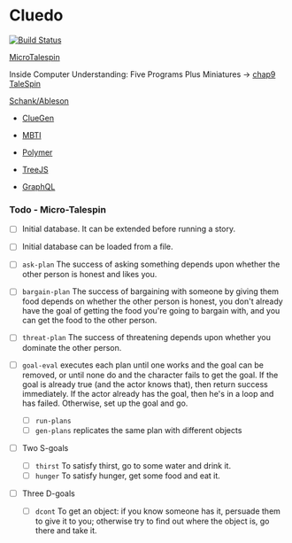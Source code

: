 # Cluedo

[![Build Status](https://travis-ci.org/Zleub/Cluedo.svg?branch=master)](https://travis-ci.org/Zleub/Cluedo)

[MicroTalespin](http://lispm.de/source/misc/micro-talespin.lisp)

Inside Computer Understanding: Five Programs Plus Miniatures
	   -> [chap9 TaleSpin](https://classes.soe.ucsc.edu/cmps148/Winter10/readings/MeehanTaleSpin.pdf)

[Schank/Ableson](http://www.jimdavies.org/summaries/schank1977-2.html)

- [ClueGen](http://www.aaai.org/ocs/index.php/AIIDE/AIIDE16/paper/download/14070/13618)
- [MBTI](https://www.16personalities.com/personality-types)


- [Polymer](https://www.polymer-project.org)
- [TreeJS](http://threejs.org)
- [GraphQL](http://graphql.org)

### Todo - Micro-Talespin

- [ ] Initial database.  It can be extended before running a story.
- [ ] Initial database can be loaded from a file.


- [ ] `ask-plan` The success of asking something depends upon whether the other person is honest and likes you.
- [ ] `bargain-plan` The success of bargaining with someone by giving them food depends on whether the other person is honest, you don't already have the goal of getting the food you're going to bargain with, and you can get the food to the other person.
- [ ] `threat-plan` The success of threatening depends upon whether you dominate the other person.
- [ ] `goal-eval` executes each plan until one works and the goal can be removed, or until none do and the character fails to get the goal.  If the goal is already true (and the actor knows that), then return success immediately.  If the actor already has the goal, then he's in a loop and has failed.  Otherwise, set up the goal and go.
  - [ ] `run-plans`
  - [ ] `gen-plans` replicates the same plan with different objects

- [ ] Two S-goals
  - [ ] `thirst` To satisfy thirst, go to some water and drink it.
  - [ ] `hunger` To satisfy hunger, get some food and eat it.

- [ ] Three D-goals
  - [ ] `dcont` To get an object: if you know someone has it, persuade them to give it to you; otherwise try to find out where the object is, go there and take it.
